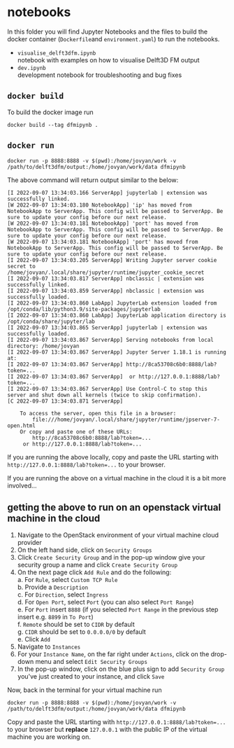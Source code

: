 # notebooks
In this folder you will find Jupyter Notebooks and the files to build the docker container (`Dockerfile`and `environment.yaml`) to run the notebooks.

* `visualise_delft3dfm.ipynb` \
    notebook with examples on how to visualise Delft3D FM output
* `dev.ipynb` \
    development notebook for troubleshooting and bug fixes

## `docker build`

To build the docker image run

    docker build --tag dfmipynb .

## `docker run`

    docker run -p 8888:8888 -v $(pwd):/home/jovyan/work -v /path/to/delft3dfm/output:/home/jovyan/work/data dfmipynb

The above command will return output similar to the below:
```
[I 2022-09-07 13:34:03.166 ServerApp] jupyterlab | extension was successfully linked.
[W 2022-09-07 13:34:03.180 NotebookApp] 'ip' has moved from NotebookApp to ServerApp. This config will be passed to ServerApp. Be sure to update your config before our next release.
[W 2022-09-07 13:34:03.181 NotebookApp] 'port' has moved from NotebookApp to ServerApp. This config will be passed to ServerApp. Be sure to update your config before our next release.
[W 2022-09-07 13:34:03.181 NotebookApp] 'port' has moved from NotebookApp to ServerApp. This config will be passed to ServerApp. Be sure to update your config before our next release.
[I 2022-09-07 13:34:03.205 ServerApp] Writing Jupyter server cookie secret to /home/jovyan/.local/share/jupyter/runtime/jupyter_cookie_secret
[I 2022-09-07 13:34:03.817 ServerApp] nbclassic | extension was successfully linked.
[I 2022-09-07 13:34:03.859 ServerApp] nbclassic | extension was successfully loaded.
[I 2022-09-07 13:34:03.860 LabApp] JupyterLab extension loaded from /opt/conda/lib/python3.9/site-packages/jupyterlab
[I 2022-09-07 13:34:03.860 LabApp] JupyterLab application directory is /opt/conda/share/jupyter/lab
[I 2022-09-07 13:34:03.865 ServerApp] jupyterlab | extension was successfully loaded.
[I 2022-09-07 13:34:03.867 ServerApp] Serving notebooks from local directory: /home/jovyan
[I 2022-09-07 13:34:03.867 ServerApp] Jupyter Server 1.18.1 is running at:
[I 2022-09-07 13:34:03.867 ServerApp] http://8ca53708c6b0:8888/lab?token=...
[I 2022-09-07 13:34:03.867 ServerApp]  or http://127.0.0.1:8888/lab?token=...
[I 2022-09-07 13:34:03.867 ServerApp] Use Control-C to stop this server and shut down all kernels (twice to skip confirmation).
[C 2022-09-07 13:34:03.871 ServerApp] 
    
    To access the server, open this file in a browser:
        file:///home/jovyan/.local/share/jupyter/runtime/jpserver-7-open.html
    Or copy and paste one of these URLs:
        http://8ca53708c6b0:8888/lab?token=...
     or http://127.0.0.1:8888/lab?token=...
```

If you are running the above locally, copy and paste the URL starting with `http://127.0.0.1:8888/lab?token=...` to your browser.

If you are running the above on a virtual machine in the cloud it is a bit more involved...

## getting the above to run on an openstack virtual machine in the cloud

1. Navigate to the OpenStack environment of your virtual machine cloud provider
2. On the left hand side, click on `Security Groups`
3. Click `Create Security Group` and in the pop-up window give your security group a name and click `Create Security Group`
4. On the next page click `Add Rule` and do the following: \
    a. For `Rule`, select `Custom TCP Rule` \
    b. Provide a `Description` \
    c. For `Direction`, select `Ingress` \
    d. For `Open Port`, select `Port` (you can also select `Port Range`) \
    e. For `Port` insert `8888` (if you selected `Port Range` in the previous step insert e.g. `8899` in `To Port`) \
    f. `Remote` should be set to `CIDR` by default \
    g. `CIDR` should be set to `0.0.0.0/0` by default \
    e. Click `Add`
5. Navigate to `Instances`
6. For your `Instance Name`, on the far right under `Actions`, click on the drop-down menu and select `Edit Security Groups`
7. In the pop-up window, click on the blue plus sign to add `Security Group` you've just created to your instance, and click `Save`

Now, back in the terminal for your virtual machine run 

    docker run -p 8888:8888 -v $(pwd):/home/jovyan/work -v /path/to/delft3dfm/output:/home/jovyan/work/data dfmipynb

Copy and paste the URL starting with `http://127.0.0.1:8888/lab?token=...` to your browser but **replace** `127.0.0.1` with the public IP of the virtual machine you are working on.
